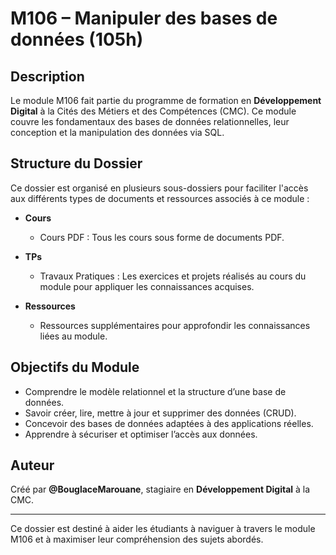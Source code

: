 # M106 – Manipuler des bases de données (105h)

## Description
Le module M106 fait partie du programme de formation en **Développement Digital** à la Cités des Métiers et des Compétences (CMC). Ce module couvre les fondamentaux des bases de données relationnelles, leur conception et la manipulation des données via SQL.

## Structure du Dossier
Ce dossier est organisé en plusieurs sous-dossiers pour faciliter l'accès aux différents types de documents et ressources associés à ce module :  

- **Cours**  
  - Cours PDF : Tous les cours sous forme de documents PDF.

- **TPs**  
  - Travaux Pratiques : Les exercices et projets réalisés au cours du module pour appliquer les connaissances acquises.  

- **Ressources**  
  - Ressources supplémentaires pour approfondir les connaissances liées au module.  

## Objectifs du Module
- Comprendre le modèle relationnel et la structure d’une base de données.  
- Savoir créer, lire, mettre à jour et supprimer des données (CRUD).  
- Concevoir des bases de données adaptées à des applications réelles.
- Apprendre à sécuriser et optimiser l’accès aux données.

## Auteur
Créé par **@BouglaceMarouane**, stagiaire en **Développement Digital** à la CMC.

---

Ce dossier est destiné à aider les étudiants à naviguer à travers le module M106 et à maximiser leur compréhension des sujets abordés.
